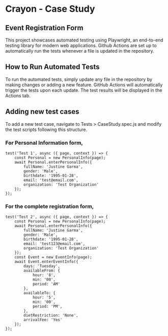 # Crayon - Case Study

## Event Registration Form

This project showcases automated testing using Playwright, an end-to-end testing library for modern web applications. Github Actions are set up to automatically run the tests whenever a file is updated in the repository. 


## How to Run Automated Tests

To run the automated tests, simply update any file in the repository by making changes or adding a new feature. GitHub Actions will automatically trigger the tests upon each update. The test results will be displayed in the Actions tab.


## Adding new test cases

To add a new test case, navigate to Tests > CaseStudy.spec.js and modify the test scripts following this structure.

### For Personal Information form,

```
test('Test 1', async ({ page, context }) => {
    const Personal = new PersonalInfo(page);
    await Personal.enterPersonalInfo({
        fullName: 'Justine Garma',
        gender: 'Male',
        birthdate: '1995-01-28',
        email: 'test@email.com',
        organization: 'Test Organization'
    });
});
```

### For the complete registration form,

```
test('Test 2', async ({ page, context }) => {
    const Personal = new PersonalInfo(page);
    await Personal.enterPersonalInfo({
        fullName: 'Justine Garma',
        gender: 'Male',
        birthdate: '1995-01-28',
        email: 'test123@email.com',
        organization: 'Test Organization'
    });
    const Event = new EventInfo(page);
    await Event.enterEventInfo({
        days: 'Tuesday',
        availableFrom: {
            hour: '8',
            min: '00',
            period: 'AM'
        },
        availableTo: {
            hour: '5',
            min: '00',
            period: 'PM',
        },
        dietRestriction: 'None',
        arrivalFee: 'Yes'
    });
});
```
